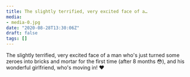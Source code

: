 ```yaml
---
title: The slightly terrified, very excited face of a…
media:
- media-0.jpg
date: "2020-08-28T13:30:06Z"
draft: false
tags: []
---
```

The slightly terrified, very excited face of a man who's just turned some zeroes into bricks and mortar for the first time \(after 8 months 😳\), and his wonderful girlfriend, who's moving in\! ♥️
